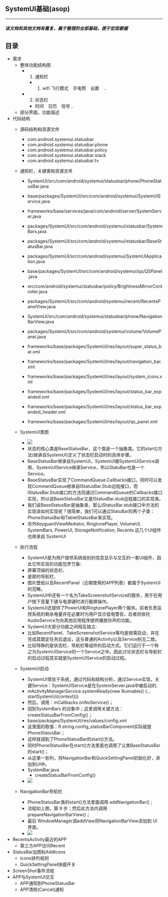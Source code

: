 ## SystemUI基础(asop)
***
##### 该文档和其他文档有重复，属于整理的全部基础，便于宏观掌握
## 目录
  - 需求
    - 整体功能结构图	
      - 1. 通知栏
        - 1. wifi 飞行模式　手电筒　设置　..
      - 2. 状态栏
        - 时间　日历　信号 ..
    - 部分界面，功能描述
  - 代码结构
    - 源码结构和资源文件
      - com.android.systemui.statusbar
      - com.android.systemui.statusbar.phone
      - com.android.systemui.statusbar.policy
      - com.android.systemui.statusbar.stack
      - com.android.systemui.statusbar.tv
    - 通知栏，关键类和资源文件
      - SystemUI/src/com/android/systemui/statusbar/phone/PhoneStatusBar.java
      - base/packages/SystemUI/src/com/android/systemui/SystemUIService.java
      - frameworks/base/services/java/com/android/server/SystemServer.java

      - packages/SystemUI/src/com/android/systemui/statusbar/SystemBars.java
      - packages/SystemUI/src/com/android/systemui/statusbar/BaseStatusBar.java
      - packages/SystemUI/src/com/android/systemui/SystemUIApplication.java

      - base/packages/SystemUI/src/com/android/systemui/qs/QSPanel.java
      - src/com/android/systemui/statusbar/policy/BrightnessMirrorController.java
      - packages/SystemUI/src/com/android/systemui/recent/RecentsPanelView.java
      - SystemUI/src/com/android/systemui/statusbar/phone/NavigationBarView.java
      - packages/SystemUI/src/com/android/systemui/volume/VolumePanel.java

      - frameworks/base/packages/SystemUI/res/layout/super_status_bar.xml
      - frameworks/base/packages/SystemUI/res/layout/navigation_bar.xml
      - frameworks/base/packages/SystemUI/res/layout/system_icons.xml

      - frameworks/base/packages/SystemUI/res/layout/status_bar_expanded.xml
      - frameworks/base/packages/SystemUI/res/layout/status_bar_expanded_header.xml
      - frameworks/base/packages/SystemUI/res/layout/qs_panel.xml

    - SystemUI类图
      - ![](https://github.com/openthos/systemui-analysis/blob/master/CYR/icon/systemui.png)
      - 状态的核心类是BaseStatusBar，这个类是一个抽象类。它的start()方法(继承自SystemUI)定义了状态栏启动时的具体步骤。
      - BaseStatusBar继承自SystemUI，SystemUI被SystemUIService调用，SystemUIService继承Service，所以StatuBar也是一个Service。
      - BaseStatusBar实现了CommandQueue.Callbacks接口，同时可以发现CommandQueue继承自IStatusBar.Stub远程接口，而IStatusBar.Stub接口的方法则通过CommandQueue的Callbacks接口实现，所以说BaseStatusBar又是IStatusBar.stub远程接口的实现类。　　
      - 我们说BaseStatusBar是抽象类，那么IStatusBar.stub接口中方法的实现该如何实现呢？很简单，我们可以通过StatuBar的两个子类：PhoneStatusBar和TabletStatusBar来实现。
      - 另外KeyguardViewMediator, RingtonePlayer, VolumeUI, SystemBars, PowerUI, StorageNotification, Recents 这几个UI组件也继承自 SystemUI
    - 执行流程
      - SystemUI是为用户提供系统级别的信息显示与交互的一套UI组件，因此它所实现的功能包罗万象:
      - 屏幕顶端的状态栏、
      - 底部的导航栏、
      - 图片壁纸以及RecentPanel（近期使用的APP列表）都属于SystemUI的范畴。
      - SystemUI中还有一个名为TakeScreenshotService的服务，用于在用户按下音量下键与电源键时进行截屏操作。
      - SystemUI还提供了PowerUI和RingtonePlayer两个服务。前者负责监控系统的剩余电量并在必要时为用户显示低电警告，后者则依托AudioService为向其他应用程序提供播放铃声的功能。
      - SystemUI大部分功能之间相互独立:
      - 比如RecentPanel、TakeScreenshotService等均是按需启动，并在完成其既定任务后退出，这与普通的Activity以及Service别无二致。
      - 比较特殊的是状态栏、导航栏等组件的启动方式。它们运行于一个称之为SystemUIService的一个Service之中。因此讨论状态栏与导航栏的启动过程其实就是SystemUIService的启动过程。
    - SystemUI启动
      - SystemUI常驻于系统，通过代码和结构分析，通过Service实现，关键Service：SystemUIService是在SystemServer.java中被启动的.
      - mActivityManagerService.systemReady(new Runnable() {...  startSystemUi(context)})
      - 然后，调用：mCallbacks.onNoService()；
      - 回到SystemBars 的对象中；这里调用关键方法：createStatusBarFromConfig()；
      - base/packages/SystemUI/res/values/config.xml
      - 这里面的取值：R.string.config_statusBarComponent实际就是PhoneStatusBar；
      - 这样就调到了PhoneStatusBar的start()方法。
      - 同时PhoneStatusBar在start()方法里面也调用了父类BaseStatusBar的start()；
      - 从这里一些列，将NavigationBar和QuickSettingPanel初始化好，添加到UI中。
      - SystemBar.java
        - createStatusBarFromConfig()
      - ![](https://github.com/openthos/systemui-analysis/blob/master/CYR/icon/%E6%97%B6%E5%BA%8F%E5%9B%BE.png)
    - NavigationBar导航栏	
      - PhoneStatusBar类的start()方法里面调用 addNavigationBar() ; 
      - 流程如上图，第 9 步；然后此方法内调用 prepareNavigationBarView()；
      - 最后 WindowManager调addView将NavigationBarView添加到 UI 界面。
      - ![](https://github.com/openthos/systemui-analysis/blob/master/CYR/icon/navigation.png)
  - RecentsActivity最近的APP	
    - 第三方APP访问Recent	
  - StatusBar加图标AddIcons	
    - Icons排列规则	
    - QuickSettingPanel快捷开关	
  - ScreenShot事件流程	
  - APP与SystemUI交互	
    - APP通知到PhoneStatusBar	
    - APP清除(Cancel)通知	
